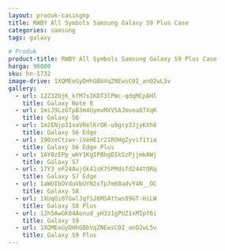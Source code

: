 ```yaml
---
layout: produk-casinghp
title: RWBY All Symbols Samsung Galaxy S9 Plus Case
categories: samsung
tags: galaxy

# Produk
product-title: RWBY All Symbols Samsung Galaxy S9 Plus Case
harga: 90000
sku: hn-1732
image-drive: 1XQMEoGyDHhGBbVqZNEwsC0I_anQ2wL5v
gallery:
  - url: 12Z3ZOjK_kfM7sIKDT3lPWc-qdqMCp8Hl
    title: Galaxy Note 8
  - url: 1miJ9LzGTpB3m4UymvMXV5AJmvea87XqK
    title: Galaxy S6
  - url: 1m2ENjp31xaVRelKrOK-u9gcy3JjyKXh8
    title: Galaxy S6 Edge
  - url: 190zeCtiwv-iVeHE1r21ROHgZyvif1tia
    title: Galaxy S6 Edge Plus
  - url: 1AY0zEPp_wHY1KgIPBhgDIkSzPjjmkAWj
    title: Galaxy S7
  - url: 17Y3_eF24AujQk41sK7SPMdsfd244tQRq
    title: Galaxy S7 Edge
  - url: 1aWUIbOVduVbUYN2xTp7m60advY4N__OC
    title: Galaxy S8
  - url: 1XUqQi07GwlJqfSJ6MSAttws09GT-HiLW
    title: Galaxy S8 Plus
  - url: 12h5AwGK04Aonud_yH3z1gPUZ1xMIpf6i
    title: Galaxy S9
  - url: 1XQMEoGyDHhGBbVqZNEwsC0I_anQ2wL5v
    title: Galaxy S9 Plus
---
```

